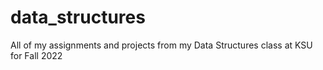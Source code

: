 # data_structures
All of my assignments and projects from my Data Structures class at KSU for Fall 2022
